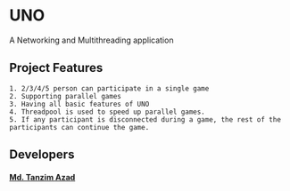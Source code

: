 # UNO
A Networking and Multithreading application


## **Project Features**

```
1. 2/3/4/5 person can participate in a single game
2. Supporting parallel games
3. Having all basic features of UNO
4. Threadpool is used to speed up parallel games.
5. If any participant is disconnected during a game, the rest of the participants can continue the game.
```


## **Developers**
#### [Md. Tanzim Azad](https://github.com/TanzimAzadNishan)
